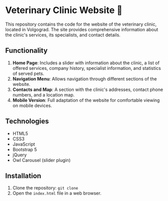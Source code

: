 #  Veterinary Clinic Website 🐶

This repository contains the code for the website of the veterinary clinic, located in Volgograd. The site provides comprehensive information about the clinic's services, its specialists, and contact details.

## Functionality

1. **Home Page**: Includes a slider with information about the clinic, a list of offered services, company history, specialist information, and statistics of served pets.
2. **Navigation Menu**: Allows navigation through different sections of the website.
3. **Contacts and Map**: A section with the clinic's addresses, contact phone numbers, and a location map.
4. **Mobile Version**: Full adaptation of the website for comfortable viewing on mobile devices.

## Technologies

- HTML5
- CSS3
- JavaScript
- Bootstrap 5
- jQuery
- Owl Carousel (slider plugin)

## Installation

1. Clone the repository: `git clone`
2. Open the `index.html` file in a web browser.
